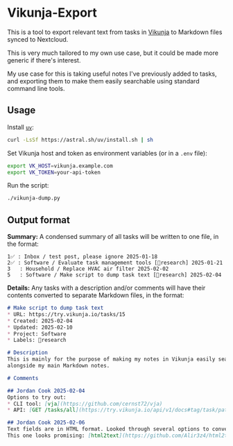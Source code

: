 # Vikunja-Export

This is a tool to export relevant text from tasks in [Vikunja](https://vikunja.io) to Markdown files synced to Nextcloud.

This is very much tailored to my own use case, but it could be made more generic if there's interest.

My use case for this is taking useful notes I've previously added to tasks, and exporting them
to make them easily searchable using standard command line tools.

## Usage
Install [`uv`](https://docs.astral.sh/uv):
```sh
curl -LsSf https://astral.sh/uv/install.sh | sh
```

Set Vikunja host and token as environment variables (or in a `.env` file):
```sh
export VK_HOST=vikunja.example.com
export VK_TOKEN=your-api-token
```

Run the script:
```sh
./vikunja-dump.py
```

## Output format
**Summary:**
A condensed summary of all tasks will be written to one file, in the format:
```
1✅ : Inbox / test post, please ignore 2025-01-18
2✅ : Software / Evaluate task management tools [📖research] 2025-01-21
3   : Household / Replace HVAC air filter 2025-02-02
5   : Software / Make script to dump task text [📖research] 2025-02-04
```

**Details:**
Any tasks with a description and/or comments will have their contents converted to separate
Markdown files, in the format:
```md
# Make script to dump task text
* URL: https://try.vikunja.io/tasks/15
* Created: 2025-02-04
* Updated: 2025-02-10
* Project: Software
* Labels: 📖research

# Description
This is mainly for the purpose of making my notes in Vikunja easily searchable
alongside my main Markdown notes.

# Comments

## Jordan Cook 2025-02-04
Options to try out:
* CLI tool: [vja](https://github.com/cernst72/vja)
* API: [GET /tasks/all](https://try.vikunja.io/api/v1/docs#tag/task/paths/~1tasks~1all/get)

## Jordan Cook 2025-02-06
Text fields are in HTML format. Looked through several options to convert back to Markdown.
This one looks promising: [html2text](https://github.com/Alir3z4/html2text)
```
